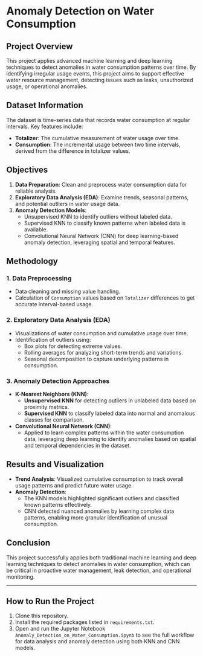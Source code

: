 # Anomaly Detection on Water Consumption

## Project Overview
This project applies advanced machine learning and deep learning techniques to detect anomalies in water consumption patterns over time. By identifying irregular usage events, this project aims to support effective water resource management, detecting issues such as leaks, unauthorized usage, or operational anomalies.

## Dataset Information
The dataset is time-series data that records water consumption at regular intervals. Key features include:
- **Totalizer**: The cumulative measurement of water usage over time.
- **Consumption**: The incremental usage between two time intervals, derived from the difference in totalizer values.

## Objectives
1. **Data Preparation**: Clean and preprocess water consumption data for reliable analysis.
2. **Exploratory Data Analysis (EDA)**: Examine trends, seasonal patterns, and potential outliers in water usage data.
3. **Anomaly Detection Models**:
   - Unsupervised KNN to identify outliers without labeled data.
   - Supervised KNN to classify known patterns when labeled data is available.
   - Convolutional Neural Network (CNN) for deep learning-based anomaly detection, leveraging spatial and temporal features.

## Methodology
### 1. Data Preprocessing
   - Data cleaning and missing value handling.
   - Calculation of `Consumption` values based on `Totalizer` differences to get accurate interval-based usage.

### 2. Exploratory Data Analysis (EDA)
   - Visualizations of water consumption and cumulative usage over time.
   - Identification of outliers using:
     - Box plots for detecting extreme values.
     - Rolling averages for analyzing short-term trends and variations.
     - Seasonal decomposition to capture underlying patterns in consumption.

### 3. Anomaly Detection Approaches
   - **K-Nearest Neighbors (KNN)**:
      - **Unsupervised KNN** for detecting outliers in unlabeled data based on proximity metrics.
      - **Supervised KNN** to classify labeled data into normal and anomalous classes for comparison.
   - **Convolutional Neural Network (CNN)**:
      - Applied to learn complex patterns within the water consumption data, leveraging deep learning to identify anomalies based on spatial and temporal dependencies in the dataset.

## Results and Visualization
- **Trend Analysis**: Visualized cumulative consumption to track overall usage patterns and predict future water usage.
- **Anomaly Detection**: 
   - The KNN models highlighted significant outliers and classified known patterns effectively.
   - CNN detected nuanced anomalies by learning complex data patterns, enabling more granular identification of unusual consumption.

## Conclusion
This project successfully applies both traditional machine learning and deep learning techniques to detect anomalies in water consumption, which can be critical in proactive water management, leak detection, and operational monitoring.

---

## How to Run the Project
1. Clone this repository.
2. Install the required packages listed in `requirements.txt`.
3. Open and run the Jupyter Notebook `Anomaly_Detection_on_Water_Consumption.ipynb` to see the full workflow for data analysis and anomaly detection using both KNN and CNN models.
